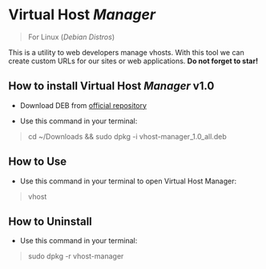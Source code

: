# Virtual Host *Manager*

>  For Linux (*Debian Distros*)

This is a utility to web developers manage vhosts. With this tool we can create custom URLs for our sites or web applications.
**Do not forget to star!**

## How to install Virtual Host *Manager* v1.0

- Download DEB from [official repository](https://drive.google.com/open?id=1PBF6NAmu_StviKQf6kBBdpnUff6ogrPG)

- Use this command in your terminal:

> cd ~/Downloads && sudo dpkg -i vhost-manager_1.0_all.deb

## How to Use
- Use this command in your terminal to open Virtual Host Manager:

> vhost

## How to Uninstall

 - Use this command in your terminal:

> sudo dpkg -r vhost-manager
